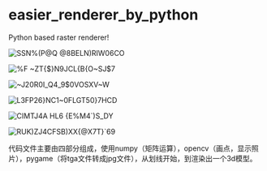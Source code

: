 # easier_renderer_by_python
 Python based raster renderer!

 ![SSN%(P@Q @8BELN)RIW06CO](https://github.com/ln172/easier_renderer_by_python/assets/101444324/217da29c-aed9-47bd-8fe7-816c11668f13)

![%F ~ZT{$}N9JCL{B{O~SJ$7](https://github.com/ln172/easier_renderer_by_python/assets/101444324/5a6055b3-1118-4f57-bd1a-61bfdfc270dd)

![~J20R0I_Q4_9`$0VOSXV~`W](https://github.com/ln172/easier_renderer_by_python/assets/101444324/e7f47e0d-90ce-40f9-962b-47bf978cf15a)

![L3FP26}NC1~0FLGT50}7HCD](https://github.com/ln172/easier_renderer_by_python/assets/101444324/457cf08d-8ae0-44a8-94b1-f29c48d605d6)

![CIMTJ4A HL6 {E%M4`)S_DY](https://github.com/ln172/easier_renderer_by_python/assets/101444324/36f1d7e7-7564-4fee-a96f-46f4eb1339e5)

![RUK)ZJ4CFSB)XX{@X7T}`69](https://github.com/ln172/easier_renderer_by_python/assets/101444324/67864af9-edbf-44c3-9390-69488715f7c4)

代码文件主要由四部分组成，使用numpy（矩阵运算），opencv（画点，显示照片），pygame（将tga文件转成jpg文件），从划线开始，到渲染出一个3d模型。
